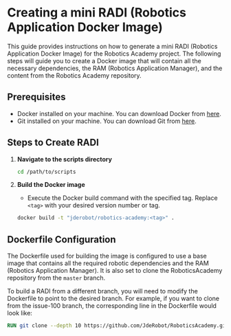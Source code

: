 # Creating a mini RADI (Robotics Application Docker Image)

This guide provides instructions on how to generate a mini RADI (Robotics Application Docker Image) for the Robotics Academy project. The following steps will guide you to create a Docker image that will contain all the necessary dependencies, the RAM (Robotics Application Manager), and the content from the Robotics Academy repository.

## Prerequisites
- Docker installed on your machine. You can download Docker from [here](https://www.docker.com/products/docker-desktop).
- Git installed on your machine. You can download Git from [here](https://git-scm.com/downloads).

## Steps to Create RADI

1. **Navigate to the scripts directory**
    
    ```bash
    cd /path/to/scripts
    ```

2. **Build the Docker image**
    - Execute the Docker build command with the specified tag. Replace `<tag>` with your desired version number or tag.
    
    ```bash
    docker build -t "jderobot/robotics-academy:<tag>" .
    ```

## Dockerfile Configuration

The Dockerfile used for building the image is configured to use a base image that contains all the required robotic dependencies and the RAM (Robotics Application Manager). It is also set to clone the RoboticsAcademy repository from the `master` branch.

To build a RADI from a different branch, you will need to modify the Dockerfile to point to the desired branch. For example, if you want to clone from the issue-100 branch, the corresponding line in the Dockerfile would look like:
```dockerfile
RUN git clone --depth 10 https://github.com/JdeRobot/RoboticsAcademy.git -bissue-100
```